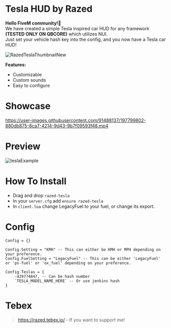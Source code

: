 # Tesla HUD by Razed
**Hello FiveM community!👋**\
We have created a simple Tesla inspired car HUD for any framework **(TESTED ONLY ON QBCORE)** which utilizes NUI.\
Just set your vehicle hash key into the config, and you now have a Tesla car HUD!

![RazedTeslaThumbnailNew](https://user-images.githubusercontent.com/91488137/197804626-d002a7be-5c90-4380-ad03-7c7fe507d9d4.png)

**Features:**

* Customizable
* Custom sounds
* Easy to configure


# Showcase
https://user-images.githubusercontent.com/91488137/197799802-880db875-8ca7-4214-9d43-9b7f09593f48.mp4

# Preview
![teslaExample](https://user-images.githubusercontent.com/91488137/197805932-0820c565-78d9-4765-8d40-73596f0ffadc.png)

# How To Install
* Drag and drop `razed-tesla`
* In your `server.cfg` add `ensure razed-tesla`
* In  `client.lua` change LegacyFuel to your fuel, or change its export.


# Config
```
Config = {}

Config.Setting = "KMH" -- This can either be KMH or MPH depending on your preference.
Config.FuelSetting = "LegacyFuel" -- This can be either 'LegacyFuel' or 'ps-fuel' or 'ox_fuel' depending on your preference.

Config.Teslas = {
    -429774847, -- Can be hash number
    `TESLA_MODEL_NAME_HERE` -- Or use jenkins hash
}
```

# Tebex
> https://razed.tebex.io/ - If you want to support me!

